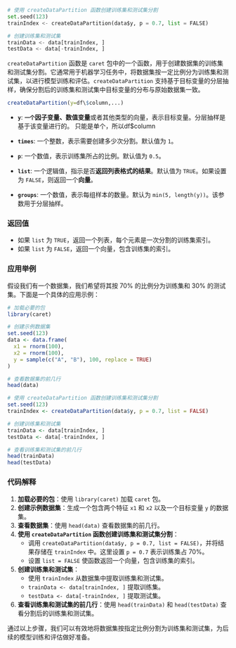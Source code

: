 ```python
# 使用 createDataPartition 函数创建训练集和测试集分割
set.seed(123)
trainIndex <- createDataPartition(data$y, p = 0.7, list = FALSE)

# 创建训练集和测试集
trainData <- data[trainIndex, ]
testData <- data[-trainIndex, ]
```



`createDataPartition` 函数是 `caret` 包中的一个函数，用于创建数据集的训练集和测试集分割。它通常用于机器学习任务中，将数据集按一定比例分为训练集和测试集，以进行模型训练和评估。`createDataPartition` 支持基于目标变量的分层抽样，确保分割后的训练集和测试集中目标变量的分布与原始数据集一致。

```R
createDataPartition(y=df\$column,...)
```

- **`y`**: **`一个`因子变量、数值变量**或者其他类型的向量，表示目标变量。分层抽样是基于该变量进行的。
只能是单个，所以df\$column

- **`times`**: 一个整数，表示需要创建多少次分割。默认值为 `1`。
- **`p`**: 一个数值，表示训练集所占的比例。默认值为 `0.5`。

- **`list`**: 一个逻辑值，指示是否**返回列表格式的结果**。默认值为 `TRUE`。如果设置为 `FALSE`，则返回一个**向量**。

- **`groups`**: 一个数值，表示每组样本的数量。默认为 `min(5, length(y))`。该参数用于分层抽样。

### 返回值

- 如果 `list` 为 `TRUE`，返回一个列表，每个元素是一次分割的训练集索引。
- 如果 `list` 为 `FALSE`，返回一个向量，包含训练集的索引。

### 应用举例

假设我们有一个数据集，我们希望将其按 70% 的比例分为训练集和 30% 的测试集。下面是一个具体的应用示例：

```r
# 加载必要的包
library(caret)

# 创建示例数据集
set.seed(123)
data <- data.frame(
  x1 = rnorm(100),
  x2 = rnorm(100),
  y = sample(c("A", "B"), 100, replace = TRUE)
)

# 查看数据集的前几行
head(data)

# 使用 createDataPartition 函数创建训练集和测试集分割
set.seed(123)
trainIndex <- createDataPartition(data$y, p = 0.7, list = FALSE)

# 创建训练集和测试集
trainData <- data[trainIndex, ]
testData <- data[-trainIndex, ]

# 查看训练集和测试集的前几行
head(trainData)
head(testData)
```

### 代码解释

1. **加载必要的包**：使用 `library(caret)` 加载 `caret` 包。
2. **创建示例数据集**：生成一个包含两个特征 `x1` 和 `x2` 以及一个目标变量 `y` 的数据集。
3. **查看数据集**：使用 `head(data)` 查看数据集的前几行。
4. **使用 `createDataPartition` 函数创建训练集和测试集分割**：
    - 调用 `createDataPartition(data$y, p = 0.7, list = FALSE)`，并将结果存储在 `trainIndex` 中。这里设置 `p = 0.7` 表示训练集占 70%。
    - 设置 `list = FALSE` 使函数返回一个向量，包含训练集的索引。
5. **创建训练集和测试集**：
    - 使用 `trainIndex` 从数据集中提取训练集和测试集。
    - `trainData <- data[trainIndex, ]` 提取训练集。
    - `testData <- data[-trainIndex, ]` 提取测试集。
6. **查看训练集和测试集的前几行**：使用 `head(trainData)` 和 `head(testData)` 查看分割后的训练集和测试集。

通过以上步骤，我们可以有效地将数据集按指定比例分割为训练集和测试集，为后续的模型训练和评估做好准备。